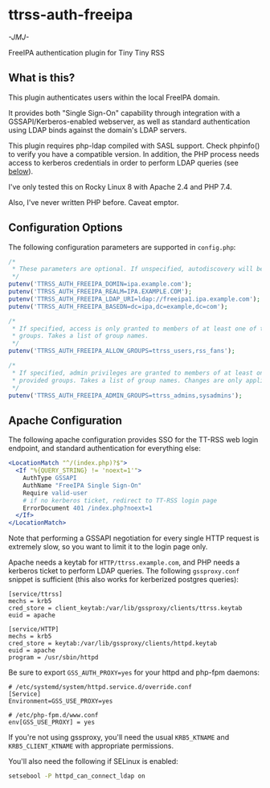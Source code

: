 # ttrss-auth-freeipa

*-JMJ-*

FreeIPA authentication plugin for Tiny Tiny RSS

## What is this?
This plugin authenticates users within the local FreeIPA domain.

It provides both "Single Sign-On" capability through integration with a
GSSAPI/Kerberos-enabled webserver, as well as standard authentication using
LDAP binds against the domain's LDAP servers.

This plugin requires php-ldap compiled with SASL support. Check phpinfo() to
verify you have a compatible version. In addition, the PHP process needs
access to kerberos credentials in order to perform LDAP queries
(see [below](#apache-configuration)).

I've only tested this on Rocky Linux 8 with Apache 2.4 and PHP 7.4.

Also, I've never written PHP before. Caveat emptor.

## Configuration Options

The following configuration parameters are supported in `config.php`:

```php
/*
 * These parameters are optional. If unspecified, autodiscovery will be used.
 */
putenv('TTRSS_AUTH_FREEIPA_DOMIN=ipa.example.com');
putenv('TTRSS_AUTH_FREEIPA_REALM=IPA.EXAMPLE.COM');
putenv('TTRSS_AUTH_FREEIPA_LDAP_URI=ldap://freeipa1.ipa.example.com');
putenv('TTRSS_AUTH_FREEIPA_BASEDN=dc=ipa,dc=example,dc=com');

/*
 * If specified, access is only granted to members of at least one of the provided
 * groups. Takes a list of group names.
 */
putenv('TTRSS_AUTH_FREEIPA_ALLOW_GROUPS=ttrss_users,rss_fans');

/*
 * If specified, admin privileges are granted to members of at least one of the
 * provided groups. Takes a list of group names. Changes are only applied on login.
 */
putenv('TTRSS_AUTH_FREEIPA_ADMIN_GROUPS=ttrss_admins,sysadmins');
```

## Apache Configuration

The following apache configuration provides SSO for the TT-RSS web login endpoint,
and standard authentication for everything else:

```apache
<LocationMatch "^/(index.php)?$">
  <If "%{QUERY_STRING} != 'noext=1'">
    AuthType GSSAPI
    AuthName "FreeIPA Single Sign-On"
    Require valid-user
    # if no kerberos ticket, redirect to TT-RSS login page
    ErrorDocument 401 /index.php?noext=1
  </If>
</LocationMatch>
```

Note that performing a GSSAPI negotiation for every single HTTP request is extremely
slow, so you want to limit it to the login page only.

Apache needs a keytab for `HTTP/ttrss.example.com`, and PHP needs a kerberos ticket
to perform LDAP queries. The following `gssproxy.conf` snippet is sufficient (this
also works for kerberized postgres queries):

```dosini
[service/ttrss]
mechs = krb5
cred_store = client_keytab:/var/lib/gssproxy/clients/ttrss.keytab
euid = apache

[service/HTTP]
mechs = krb5
cred_store = keytab:/var/lib/gssproxy/clients/httpd.keytab
euid = apache
program = /usr/sbin/httpd
```

Be sure to export `GSS_AUTH_PROXY=yes` for your httpd and php-fpm daemons:

    # /etc/systemd/system/httpd.service.d/override.conf
    [Service]
    Environment=GSS_USE_PROXY=yes

    # /etc/php-fpm.d/www.conf
    env[GSS_USE_PROXY] = yes

If you're not using gssproxy, you'll need the usual `KRB5_KTNAME` and
`KRB5_CLIENT_KTNAME` with appropriate permissions.

You'll also need the following if SELinux is enabled:

```bash
setsebool -P httpd_can_connect_ldap on
```
